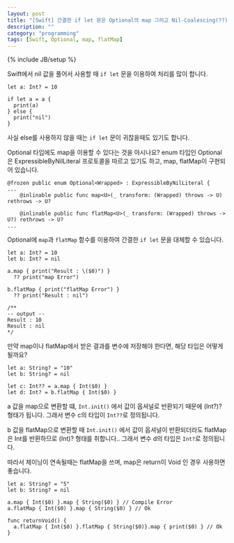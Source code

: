 ```yaml
---
layout: post
title: "[Swift] 간결한 if let 문은 Optional의 map 그리고 Nil-Coalescing(??)으로 대체하기"
description: ""
category: "programming"
tags: [Swift, Optional, map, flatMap]
---
```

{% include JB/setup %}

Swift에서 nil 값을 풀어서 사용할 때 `if let` 문을 이용하여 처리를 많이 합니다. 

```
let a: Int? = 10

if let a = a { 
  print(a)
} else {
  print("nil")
}
```

사실 else를 사용하지 않을 때는 `if let` 문이 귀찮을때도 있기도 합니다. 

Optional 타입에도 map을 이용할 수 있다는 것을 아시나요? enum 타입인 Optional은 ExpressibleByNilLiteral 프로토콜을 따르고 있기도 하고, map, flatMap이 구현되어 있습니다.

```
@frozen public enum Optional<Wrapped> : ExpressibleByNilLiteral {
...
    @inlinable public func map<U>(_ transform: (Wrapped) throws -> U) rethrows -> U?

    @inlinable public func flatMap<U>(_ transform: (Wrapped) throws -> U?) rethrows -> U?
...
```

Optional에 `map`과 `flatMap` 함수를 이용하여 간결한 `if let` 문을 대체할 수 있습니다.

```
let a: Int? = 10
let b: Int? = nil

a.map { print("Result : \($0)") }
  ?? print("map Error")

b.flatMap { print("flatMap Error") }
  ?? print("Result : nil")

/** 
-- output --
Result : 10
Result : nil
*/
```

만약 map이나 flatMap에서 받은 결과를 변수에 저장해야 한다면, 해당 타입은 어떻게 될까요?

```
let a: String? = "10"
let b: String? = nil

let c: Int?? = a.map { Int($0) } 
let d: Int? = b.flatMap { Int($0) }
```

a 값을 map으로 변환할 떄, `Int.init()` 에서 값이 옵셔널로 반환되기 때문에 (Int?)? 형태가 됩니다. 그래서 변수 c의 타입이 `Int??`로 정의됩니다. 

b 값을 flatMap으로 변환할 때 `Int.init()` 에서 값이 옵셔널이 반환되더라도 flatMap은 Int를 반환하므로 (Int)? 형태를 취합니다.. 그래서 변수 d의 타입은 `Int?`로 정의됩니다.

따라서 체이닝이 연속될때는 flatMap을 쓰며, map은 return이 Void 인 경우 사용하면 좋습니다.

```
let a: String? = "5"
let b: String? = nil

a.map { Int($0) }.map { String($0) } // Compile Error
a.flatMap { Int($0) }.map { String($0) } // Ok

func returnVoid() {
  a.flatMap { Int($0) }.flatMap { String($0)}.map { print($0) } // Ok
}
```
